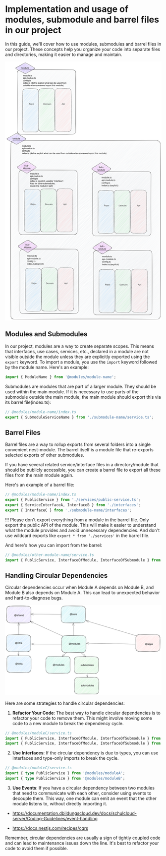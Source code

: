 # Implementation and usage of modules, submodule and barrel files in our project

In this guide, we'll cover how to use modules, submodules and barrel files in our project. These concepts help you organize your code into separate files and directories, making it easier to manage and maintain.

![Module Structure](./../img/Modules-SubModules_background.svg)

## Modules and Submodules

In our project, modules are a way to create separate scopes. This means that interfaces, use cases, services, etc., declared in a module are not visible outside the module unless they are explicitly exported using the `export` keyword. To import a module, you use the `import` keyword followed by the module name. Here's an example:

```typescript
import { ModuleName } from '@modules/module-name';
```

Submodules are modules that are part of a larger module. They should be used within the main module. If it is necessary to use parts of the submodule outside the main module, the main module should export this via its barrel file(index.ts):

```typescript
// @modules/module-name/index.ts
export { SubmoduleServiceName } from './submodule-name/service.ts';
```

## Barrel Files

Barrel files are a way to rollup exports from several folders into a single convenient nest-module. The barrel itself is a module file that re-exports selected exports of other submodules.

If you have several related service/interface files in a directory/module that should be publicly accessible, you can create a barrel file to export all these files from the main module again.

Here's an example of a barrel file:

```typescript
// @modules/module-name/index.ts
export { PublicService } from './services/public-service.ts';
export { ServiceInterfaceA, InterfaceB } from './interfaces';
export { InterfaceC } from './submodule-name/interfaces';
```

!!! Please don't export everything from a module in the barrel file. Only export the public API of the module. This will make it easier to understand what the module provides and avoid unnecessary dependencies. And don't use wildcard exports like `export * from './services'` in the barrel file.

And here's how you can import from the barrel:

```typescript
// @modules/other-module-name/service.ts
import { PublicService, InterfaceOfModule, InterfaceOfSubmodule } from '@modules/module-name';
```

## Handling Circular Dependencies

Circular dependencies occur when Module A depends on Module B, and Module B also depends on Module A. This can lead to unexpected behavior and hard-to-diagnose bugs.

![Module Structure](./../img/server_area_dependency_v2.svg)

Here are some strategies to handle circular dependencies:

1. **Refactor Your Code**: The best way to handle circular dependencies is to refactor your code to remove them. This might involve moving some code to a new module to break the dependency cycle.

```typescript
// @modules/moduleC/service.ts
import { PublicService, InterfaceOfModule, InterfaceOfSubmodule } from '@modules/moduleA';
import { PublicService, InterfaceOfModule, InterfaceOfSubmodule } from '@modules/moduleB';
```

2. **Use Interfaces**: If the circular dependency is due to types, you can use interfaces and type-only imports to break the cycle.

```typescript
// @modules/moduleC/service.ts
import { type PublicService } from '@modules/moduleA';
import { type PublicService } from '@modules/moduleB';
```

3. **Use Events**: If you have a circular dependency between two modules that need to communicate with each other, consider using events to decouple them. This way, one module can emit an event that the other module listens to, without directly importing it.

- <https://documentation.dbildungscloud.dev/docs/schulcloud-server/Coding-Guidelines/event-handling>

- <https://docs.nestjs.com/recipes/cqrs>

Remember, circular dependencies are usually a sign of tightly coupled code and can lead to maintenance issues down the line. It's best to refactor your code to avoid them if possible.
